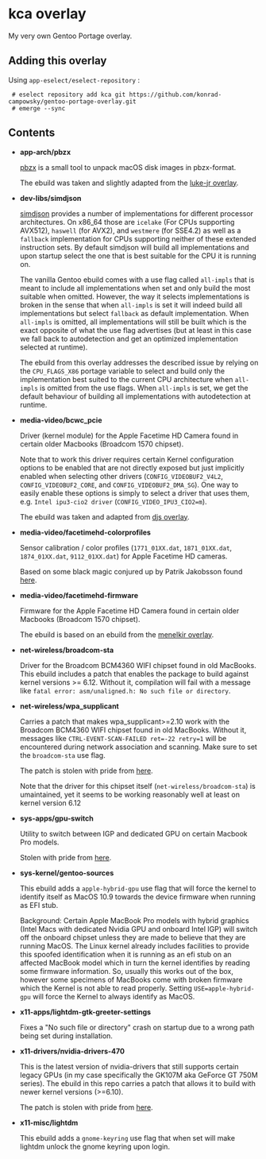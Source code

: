 # kca overlay

My very own Gentoo Portage overlay.

## Adding this overlay

Using `app-eselect/eselect-repository` : 

```
 # eselect repository add kca git https://github.com/konrad-campowsky/gentoo-portage-overlay.git 
 # emerge --sync
```

## Contents

 - **app-arch/pbzx**

   [pbzx](https://github.com/NiklasRosenstein/pbzx) is a small tool to unpack macOS disk images in pbzx-format.

   The ebuild was taken and slightly adapted from the [luke-jr overlay](https://github.com/gentoo-mirror/luke-jr).

 - **dev-libs/simdjson**

   [simdjson](https://github.com/simdjson/simdjson) provides a number of implementations for different processor architectures. On x86_64 those are `icelake` (For CPUs supporting AVX512), `haswell` (for AVX2), and `westmere` (for SSE4.2) as well as a `fallback` implementation for CPUs supporting neither of these extended instruction sets. By default simdjson will build all implementations and upon startup select the one that is best suitable for the CPU it is running on. 

   The vanilla Gentoo ebuild comes with a use flag called `all-impls` that is meant to include all implementations when set and only build the most suitable when omitted. However, the way it selects implementations is broken in the sense that when `all-impls` is set it will indeed build all implementations but select `fallback` as default implementation. When `all-impls` is omitted, all implementations will still be built which is the exact opposite of what the use flag advertises (but at least in this case we fall back to autodetection and get an optimized implementation selected at runtime).

   The ebuild from this overlay  addresses the described issue by relying on the `CPU_FLAGS_X86` portage variable to select and build only the implementation best suited to the current CPU architecture when `all-impls` is omitted from the use flags. When `all-impls` is set, we get the default behaviour of building all implementations with autodetection at runtime.

 - **media-video/bcwc_pcie**

   Driver (kernel module) for the Apple Facetime HD Camera found in certain older Macbooks (Broadcom 1570 chipset).

   Note that to work this driver requires certain Kernel configuration options to be enabled that are not directly exposed but just implicitly enabled when selecting other drivers (`CONFIG_VIDEOBUF2_V4L2`, `CONFIG_VIDEOBUF2_CORE`, and `CONFIG_VIDEOBUF2_DMA_SG`). One way to easily enable these options is simply to select a driver that uses them, e.g. `Intel ipu3-cio2 driver` (`CONFIG_VIDEO_IPU3_CIO2=m`).

   The ebuild was taken and adapted from [djs overlay](https://github.com/gentoo-mirror/djs_overlay).

 - **media-video/facetimehd-colorprofiles**

   Sensor calibration / color profiles (`1771_01XX.dat`, `1871_01XX.dat`, `1874_01XX.dat`, `9112_01XX.dat`) for Apple Facetime HD cameras.

   Based on some black magic conjured up by Patrik Jakobsson found [here](https://github.com/patjak/facetimehd/wiki/Extracting-the-sensor-calibration-files).  

 - **media-video/facetimehd-firmware**

   Firmware for the Apple Facetime HD Camera found in certain older Macbooks (Broadcom 1570 chipset).

   The ebuild is based on an ebuild from the [menelkir overlay](https://gpo.zugaina.org/Overlays/menelkir).

 - **net-wireless/broadcom-sta**

   Driver for the Broadcom BCM4360 WIFI chipset found in old MacBooks. This ebuild includes a patch that enables the package to build against kernel versions >= 6.12. Without it, compilation will fail with a message like `fatal error: asm/unaligned.h: No such file or directory`.
   
 - **net-wireless/wpa_supplicant**

   Carries a patch that makes wpa_supplicant>=2.10 work with the Broadcom BCM4360 WIFI chipset found in old MacBooks. Without it, messages like `CTRL-EVENT-SCAN-FAILED ret=-22 retry=1` will be encountered during network association and scanning. Make sure to set the `broadcom-sta` use flag.

   The patch is stolen with pride from [here](https://forums.gentoo.org/viewtopic-t-1151111-view-previous.html?sid=38cd8dc94693d96f6e56f54fe9231475).

   Note that the driver for this chipset itself (`net-wireless/broadcom-sta`) is umaintained, yet it seems to be working reasonably well at least on kernel version 6.12

 - **sys-apps/gpu-switch**

   Utility to switch between IGP and dedicated GPU on certain Macbook Pro models.

   Stolen with pride from [here](https://github.com/0xbb/gpu-switch).

 - **sys-kernel/gentoo-sources** 

   This ebuild adds a `apple-hybrid-gpu` use flag that will force the kernel to identify itself as MacOS 10.9 towards the device firmware when running as EFI stub.

   Background: Certain Apple MacBook Pro models with hybrid graphics (Intel Macs with dedicated Nvidia GPU and onboard Intel IGP) will switch off the onboard chipset unless they are made to believe that they are running MacOS. The Linux kernel already includes facilities to provide this spoofed identification when it is running as an efi stub on an affected MacBook model which in turn the kernel identifies by reading some firmware information. So, usually this works out of the box, however some specimens of MacBooks come with broken firmware which the Kernel is not able to read properly. Setting `USE=apple-hybrid-gpu` will force the Kernel to always identify as MacOS.

 - **x11-apps/lightdm-gtk-greeter-settings**

   Fixes a "No such file or directory" crash on startup due to a wrong path being set during installation.

 - **x11-drivers/nvidia-drivers-470**

   This is the latest version of nvidia-drivers that still supports certain legacy GPUs (in my case specifically the GK107M aka GeForce GT 750M series). The ebuild in this repo carries a patch that allows it to build with newer kernel versions (>=6.10).

   The patch is stolen with pride from [here](https://forums.developer.nvidia.com/t/gpl-only-symbols-follow-pte-and-rcu-read-unlock-prevent-470-256-02-to-build-with-kernel-6-10/300052/5).

 - **x11-misc/lightdm**

   This ebuild adds a `gnome-keyring` use flag that when set will make lightdm unlock the gnome keyring upon login.

